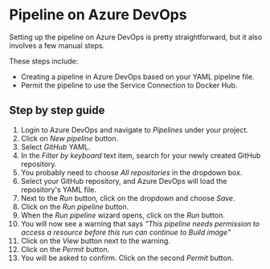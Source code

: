 # Pipeline on Azure DevOps

Setting up the pipeline on Azure DevOps is pretty straightforward, but it also involves a few manual steps.

These steps include:

- Creating a pipeline in Azure DevOps based on your YAML pipeline file.
- Permit the pipeline to use the Service Connection to Docker Hub.

## Step by step guide

1. Login to Azure DevOps and navigate to *Pipelines* under your project.
2. Click on *New pipeline* button.
3. Select *GitHub* YAML.
4. In the *Filter by keyboard* text item, search for your newly created GitHub repository.
5. You probably need to choose *All repositories* in the dropdown box.
6. Select your GitHub repository, and Azure DevOps will load the repository's YAML file.
7. Next to the *Run* button, click on the dropdown and choose *Save*.
8. Click on the *Run pipeline* button.
9. When the *Run pipeline* wizard opens, click on the *Run* button.
10. You will now see a warning that says *"This pipeline needs permission to access a resource before this run can continue to Build image"*
11. Click on the *View* button next to the warning.
12. Click on the *Permit* button.
13. You will be asked to confirm. Click on the second *Permit* button.
